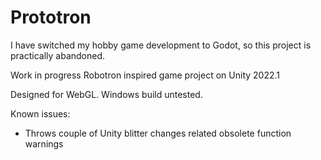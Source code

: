# Prototron

I have switched my hobby game development to Godot, so this project is practically abandoned.

Work in progress Robotron inspired game project on Unity 2022.1

Designed for WebGL. Windows build untested.

Known issues:
- Throws couple of Unity blitter changes related obsolete function warnings
